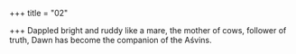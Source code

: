 +++
title = "02"

+++
Dappled bright and ruddy like a mare, the mother of cows, follower of truth, Dawn has become the companion of the Aśvins.  